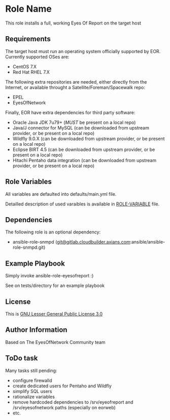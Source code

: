 Role Name
=========

This role installs a full, working Eyes Of Report on the target host

Requirements
------------

The target host must run an operating system officially supported by EOR. Currently supported OSes are:
- CentOS 7.X
- Red Hat RHEL 7.X

The following extra repositories are needed, either directly from the Internet, or available throught a
Satellite/Foreman/Spacewalk repo:
- EPEL
- EyesOfNetwork

Finally, EOR have extra dependencies for third party software:
- Oracle Java JDK 7u79+ (*MUST* be present on a local repo)
- Java/J connector for MySQL (can be downloaded from upstream provider, or be present on a local repo)
- Wildfly 9.0.X (can be downloaded from upstream provider, or be present on a local repo)
- Eclipse BIRT 4.5 (can be downloaded from upstream provider, or be present on a local repo)
- Hitachi Pentaho data integration (can be downloaded from upstream provider, or be present on a local repo)

Role Variables
--------------

All variables are defaulted into defaults/main.yml file.

Detailled description of used varaibles is available in [ROLE-VARIABLE](ROLE-VARIABLES.md) file.

Dependencies
------------

The following role is an optional dependency:
  - ansible-role-snmpd (git@gitlab.cloudbuilder.axians.com:ansible/ansible-role-snmpd.git)

Example Playbook
----------------

Simply invoke ansible-role-eyesofreport :)

See on tests/directory for an example playbook

License
-------

This is [GNU Lesser General Public License 3.0](lgpl-3.0.md)

Author Information
------------------

Based on The EyesOfNetwork Community team

ToDo task
---------

Many tasks still pending:
- configure firewalld
- create dedicated users for Pentaho and Wildfly
- simplify SQL users
- rationalize variables
- remove hardcoded dependencies to /srv/eyeofreport and /srv/eyesofnetwork paths (especially on eorweb)
- etc. 